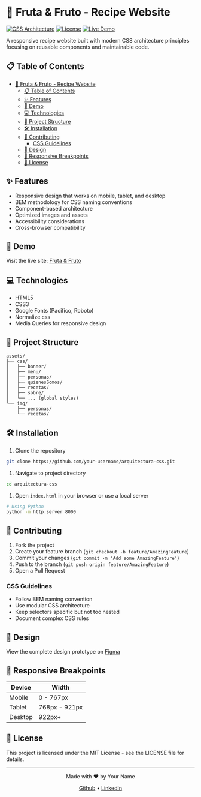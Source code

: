 # 🍎 Fruta & Fruto - Recipe Website

[![CSS Architecture](https://img.shields.io/badge/CSS-Architecture-blue)](https://github.com/your-username/arquitectura-css)
[![License](https://img.shields.io/badge/License-MIT-green.svg)](LICENSE)
[![Live Demo](https://img.shields.io/badge/Demo-Live-brightgreen)](https://fruto-e-fruto.devprojects.tech)

A responsive recipe website built with modern CSS architecture principles focusing on reusable components and maintainable code.

## 📋 Table of Contents

- [🍎 Fruta \& Fruto - Recipe Website](#-fruta--fruto---recipe-website)
  - [📋 Table of Contents](#-table-of-contents)
  - [✨ Features](#-features)
  - [🚀 Demo](#-demo)
  - [💻 Technologies](#-technologies)
  - [📁 Project Structure](#-project-structure)
  - [🛠️ Installation](#️-installation)
  - [🤝 Contributing](#-contributing)
    - [CSS Guidelines](#css-guidelines)
  - [🎨 Design](#-design)
  - [📱 Responsive Breakpoints](#-responsive-breakpoints)
  - [📄 License](#-license)

## ✨ Features

- Responsive design that works on mobile, tablet, and desktop
- BEM methodology for CSS naming conventions
- Component-based architecture
- Optimized images and assets
- Accessibility considerations
- Cross-browser compatibility

## 🚀 Demo

Visit the live site: [Fruta & Fruto](https://fruto-e-fruto.devprojects.tech)

## 💻 Technologies

- HTML5
- CSS3
- Google Fonts (Pacifico, Roboto)
- Normalize.css
- Media Queries for responsive design

## 📁 Project Structure

``` note
assets/
├── css/
│   ├── banner/
│   ├── menu/
│   ├── personas/
│   ├── quienesSomos/
│   ├── recetas/
│   ├── sobre/
│   └── ... (global styles)
└── img/
    ├── personas/
    └── recetas/
```

## 🛠️ Installation

1. Clone the repository

```bash
git clone https://github.com/your-username/arquitectura-css.git
```

1. Navigate to project directory

```bash
cd arquitectura-css
```

1. Open `index.html` in your browser or use a local server

```bash
# Using Python
python -m http.server 8000
```

## 🤝 Contributing

1. Fork the project
2. Create your feature branch (`git checkout -b feature/AmazingFeature`)
3. Commit your changes (`git commit -m 'Add some AmazingFeature'`)
4. Push to the branch (`git push origin feature/AmazingFeature`)
5. Open a Pull Request

### CSS Guidelines

- Follow BEM naming convention
- Use modular CSS architecture
- Keep selectors specific but not too nested
- Document complex CSS rules

## 🎨 Design

View the complete design prototype on [Figma](https://www.figma.com/file/ZIZuMVCGh6cE3UQvTbFsuj/alura-bootstrap?node-id=0%3A1)

## 📱 Responsive Breakpoints

| Device | Width |
|--------|-------|
| Mobile | 0 - 767px |
| Tablet | 768px - 921px |
| Desktop | 922px+ |

## 📄 License

This project is licensed under the MIT License - see the LICENSE file for details.

---

<p align="center">Made with ❤️ by Your Name</p>

<p align="center">
<a href="https://github.com/your-username">Github</a> •
<a href="https://linkedin.com/in/your-username">LinkedIn</a>
</p>

